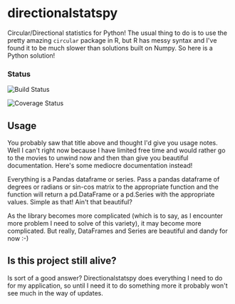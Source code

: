 directionalstatspy
===========

Circular/Directional statistics for Python!
The usual thing to do is to use the pretty amazing `circular` package in R, but R has messy syntax and I've found it to be much slower than solutions built on Numpy.
So here is a Python solution!


### Status
![Build Status](https://travis-ci.org/calben/directionalstatspy.svg?branch=master)

![Coverage Status](https://img.shields.io/coveralls/calben/directionalstatspy.svg)


## Usage

You probably saw that title above and thought I'd give you usage notes.
Well I can't right now because I have limited free time and would rather go to the movies to unwind now and then than give you beautiful documentation.
Here's some mediocre documentation instead!

Everything is a Pandas dataframe or series.
Pass a pandas dataframe of degrees or radians or sin-cos matrix to the appropriate function and the function will return a pd.DataFrame or a pd.Series with the appropriate values.
Simple as that!
Ain't that beautiful?

As the library becomes more complicated (which is to say, as I encounter more problem I need to solve of this variety), it may become more complicated.
But really, DataFrames and Series are beautiful and dandy for now :-)


## Is this project still alive?

Is sort of a good answer?
Directionalstatspy does everything I need to do for my application, so until I need it to do something more it probably won't see much in the way of updates.
